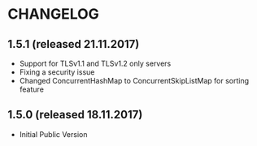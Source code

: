 # CHANGELOG

## 1.5.1 (released 21.11.2017)

- Support for TLSv1.1 and TLSv1.2 only servers
- Fixing a security issue
- Changed ConcurrentHashMap to ConcurrentSkipListMap for sorting feature

## 1.5.0 (released 18.11.2017)

- Initial Public Version
